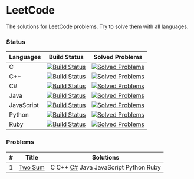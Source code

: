 # LeetCode
The solutions for LeetCode problems. Try to solve them with all languages.

### Status
| Languages | Build Status | Solved Problems |
| --------- | ------------ | --------------- |
|C|[![Build Status](https://img.shields.io/appveyor/ci/bigegg/leetcode/c.svg)](https://ci.appveyor.com/project/bigegg/leetcode/branch/c)|[![Solved Problems](https://img.shields.io/badge/Last%20Problem%20ID-0-lightgrey.svg)](https://github.com/BigEgg/LeetCode/tree/C)|
|C++|[![Build Status](https://ci.appveyor.com/api/projects/status/github/bigegg/leetcode?branch=c++&svg=true&retina=true)](https://ci.appveyor.com/project/bigegg/leetcode/branch/C++)|[![Solved Problems](https://img.shields.io/badge/Last%20Problem%20ID-1-blue.svg)](https://github.com/BigEgg/LeetCode/tree/C++)|
|C#|[![Build Status](https://ci.appveyor.com/api/projects/status/github/bigegg/leetcode?branch=csharp&svg=true&retina=true)](https://ci.appveyor.com/project/bigegg/leetcode/branch/csharp)|[![Solved Problems](https://img.shields.io/badge/Last%20Problem%20ID-1-blue.svg)](https://github.com/BigEgg/LeetCode/tree/CSharp)|
|Java|[![Build Status](https://img.shields.io/appveyor/ci/bigegg/leetcode/java.svg)](https://ci.appveyor.com/project/bigegg/leetcode/branch/java)|[![Solved Problems](https://img.shields.io/badge/Last%20Problem%20ID-0-lightgrey.svg)](https://github.com/BigEgg/LeetCode/tree/Java)|
|JavaScript|[![Build Status](https://img.shields.io/appveyor/ci/bigegg/leetcode/javascript.svg)](https://ci.appveyor.com/project/bigegg/leetcode/branch/javascript)|[![Solved Problems](https://img.shields.io/badge/Last%20Problem%20ID-0-lightgrey.svg)](https://github.com/BigEgg/LeetCode/tree/JavaScript)|
|Python|[![Build Status](https://img.shields.io/appveyor/ci/bigegg/leetcode/python.svg)](https://ci.appveyor.com/project/bigegg/leetcode/branch/python)|[![Solved Problems](https://img.shields.io/badge/Last%20Problem%20ID-0-lightgrey.svg)](https://github.com/BigEgg/LeetCode/tree/Python)|
|Ruby|[![Build Status](https://img.shields.io/appveyor/ci/bigegg/leetcode/ruby.svg)](https://ci.appveyor.com/project/bigegg/leetcode/branch/ruby)|[![Solved Problems](https://img.shields.io/badge/Last%20Problem%20ID-0-lightgrey.svg)](https://github.com/BigEgg/LeetCode/tree/Ruby)|

### Problems
| # | Title | Solutions |
|---| ----- | --------- |
|1|[Two Sum](https://oj.leetcode.com/problems/two-sum/)| C C++ [C#](./CSharp/LeetCode/001-TwoSum.cs) Java JavaScript Python Ruby |
